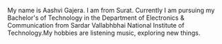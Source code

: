 My name is Aashvi Gajera. I am from Surat.
Currently I am pursuing my Bachelor's of Technology in the Department of Electronics & Communication from Sardar Vallabhbhai National Institute of Technology.My hobbies are listening music, exploring new things.
